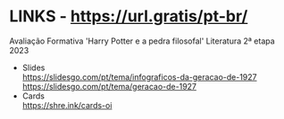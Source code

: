 # LINKS - https://url.gratis/pt-br/
Avaliação Formativa 'Harry Potter e a pedra filosofal' Literatura 2ª etapa 2023
 </br>
- Slides </br>
https://slidesgo.com/pt/tema/infograficos-da-geracao-de-1927 </br>
https://slidesgo.com/pt/tema/geracao-de-1927 </br>
- Cards </br>
https://shre.ink/cards-oi </br>
#
